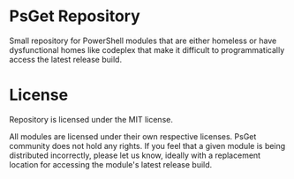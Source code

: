 # PsGet Repository

Small repository for PowerShell modules that are either homeless or have dysfunctional homes like codeplex that make it difficult to programmatically access the latest release build.

# License

Repository is licensed under the MIT license.

All modules are licensed under their own respective licenses. PsGet community does not hold any rights. If you feel that a given module is being distributed incorrectly, please let us know, ideally with a replacement location for accessing the module's latest release build.